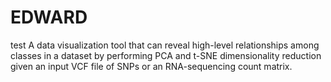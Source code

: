 # EDWARD
test
A data visualization tool that can reveal high-level relationships among classes in a dataset by performing PCA and t-SNE dimensionality reduction given an input VCF file of SNPs or an RNA-sequencing count matrix.
